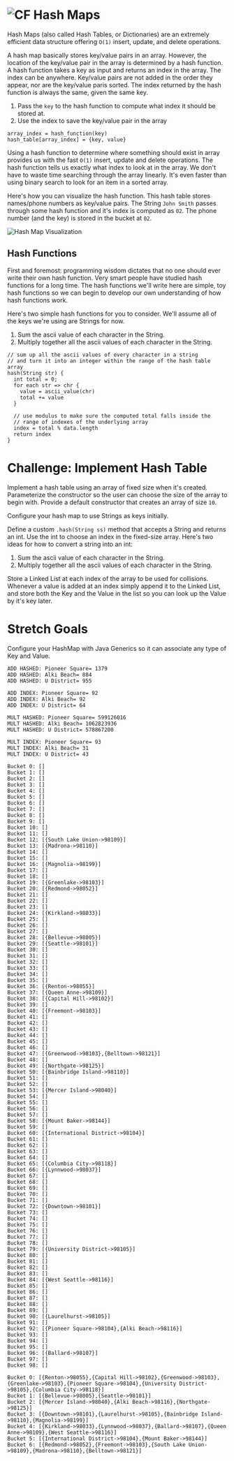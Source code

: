 # ![CF](http://i.imgur.com/7v5ASc8.png) Hash Maps

Hash Maps (also called Hash Tables, or Dictionaries) are an extremely efficient
data structure offering `O(1)` insert, update, and delete operations.

A hash map basically stores key/value pairs in an array. However, the
location of the key/value pair in the array is determined by a hash function.
A hash function takes a key as input and returns an index in the array. The
index can be anywhere. Key/value pairs are not added in the order they
appear, nor are the key/value paris sorted. The index returned by the hash
function is always the same, given the same key.

1. Pass the `key` to the hash function to compute what index it should be stored at.
2. Use the index to save the key/value pair in the array

```
array_index = hash_function(key)
hash_table[array_index] = {key, value}
```

Using a hash function to determine where something should exist in array provides
us with the fast `O(1)` insert, update and delete operations. The hash function
tells us exactly what index to look at in the array. We don't have to waste time
searching through the array linearly. It's even faster than using binary search
to look for an item in a sorted array.

Here's how you can visualize the hash function. This hash table stores
names/phone numbers as key/value pairs. The String `John Smith` passes
through some hash function and it's index is computed as `02`. The 
phone number (and the key) is stored in the bucket at `02`.

![Hash Map Visualization](./images/hashing_600px.png)

## Hash Functions
First and foremost: programming wisdom dictates that no one should ever write
their own hash function. Very smart people have studied hash functions for a
long time. The hash functions we'll write here are simple, toy hash functions
so we can begin to develop our own understanding of how hash functions work.

Here's two simple hash functions for you to consider. We'll assume all of
the keys we're using are Strings for now.

1. Sum the ascii value of each character in the String.
2. Multiply together all the ascii values of each character in the String.

```
// sum up all the ascii values of every character in a string
// and turn it into an integer within the range of the hash table array
hash(String str) {
  int total = 0;
  for each str => chr {
    value = ascii_value(chr)
    total += value
  }

  // use modulus to make sure the computed total falls inside the
  // range of indexes of the underlying array
  index = total % data.length
  return index
}
```

# Challenge: Implement Hash Table
Implement a hash table using an array of fixed size when it's created.
Parameterize the constructor so the user can choose the size of the
array to begin with. Provide a default constructor that creates an array
of size `10`.

Configure your hash map to use Strings as keys initially.

Define a custom `.hash(String ss)` method that accepts a String and returns
an int. Use the int to choose an index in the fixed-size array. Here's two
ideas for how to convert a string into an int:

1. Sum the ascii value of each character in the String.
2. Multiply together all the ascii values of each character in the String.

Store a Linked List at each index of the array to be used for collisions.
Whenever a value is added at an index simply append it to the Linked List,
and store both the Key and the Value in the list so you can look up the
Value by it's key later.

# Stretch Goals
Configure your HashMap with Java Generics so it can associate any type of
Key and Value.

```
ADD HASHED: Pioneer Square= 1379
ADD HASHED: Alki Beach= 884
ADD HASHED: U District= 955

ADD INDEX: Pioneer Square= 92
ADD INDEX: Alki Beach= 92
ADD INDEX: U District= 64
```

```
MULT HASHED: Pioneer Square= 599126016
MULT HASHED: Alki Beach= 1062823936
MULT HASHED: U District= 578867200

MULT INDEX: Pioneer Square= 93
MULT INDEX: Alki Beach= 31
MULT INDEX: U District= 43
```

```
Bucket 0: []
Bucket 1: []
Bucket 2: []
Bucket 3: []
Bucket 4: []
Bucket 5: []
Bucket 6: []
Bucket 7: []
Bucket 8: []
Bucket 9: []
Bucket 10: []
Bucket 11: []
Bucket 12: [{South Lake Union->98109}]
Bucket 13: [{Madrona->98110}]
Bucket 14: []
Bucket 15: []
Bucket 16: [{Magnolia->98199}]
Bucket 17: []
Bucket 18: []
Bucket 19: [{Greenlake->98103}]
Bucket 20: [{Redmond->98052}]
Bucket 21: []
Bucket 22: []
Bucket 23: []
Bucket 24: [{Kirkland->98033}]
Bucket 25: []
Bucket 26: []
Bucket 27: []
Bucket 28: [{Bellevue->98005}]
Bucket 29: [{Seattle->98101}]
Bucket 30: []
Bucket 31: []
Bucket 32: []
Bucket 33: []
Bucket 34: []
Bucket 35: []
Bucket 36: [{Renton->98055}]
Bucket 37: [{Queen Anne->98109}]
Bucket 38: [{Capital Hill->98102}]
Bucket 39: []
Bucket 40: [{Freemont->98103}]
Bucket 41: []
Bucket 42: []
Bucket 43: []
Bucket 44: []
Bucket 45: []
Bucket 46: []
Bucket 47: [{Greenwood->98103},{Belltown->98121}]
Bucket 48: []
Bucket 49: [{Northgate->98125}]
Bucket 50: [{Bainbridge Island->98110}]
Bucket 51: []
Bucket 52: []
Bucket 53: [{Mercer Island->98040}]
Bucket 54: []
Bucket 55: []
Bucket 56: []
Bucket 57: []
Bucket 58: [{Mount Baker->98144}]
Bucket 59: []
Bucket 60: [{International District->98104}]
Bucket 61: []
Bucket 62: []
Bucket 63: []
Bucket 64: []
Bucket 65: [{Columbia City->98118}]
Bucket 66: [{Lynnwood->98037}]
Bucket 67: []
Bucket 68: []
Bucket 69: []
Bucket 70: []
Bucket 71: []
Bucket 72: [{Downtown->98101}]
Bucket 73: []
Bucket 74: []
Bucket 75: []
Bucket 76: []
Bucket 77: []
Bucket 78: []
Bucket 79: [{University District->98105}]
Bucket 80: []
Bucket 81: []
Bucket 82: []
Bucket 83: []
Bucket 84: [{West Seattle->98116}]
Bucket 85: []
Bucket 86: []
Bucket 87: []
Bucket 88: []
Bucket 89: []
Bucket 90: [{Laurelhurst->98105}]
Bucket 91: []
Bucket 92: [{Pioneer Square->98104},{Alki Beach->98116}]
Bucket 93: []
Bucket 94: []
Bucket 95: []
Bucket 96: [{Ballard->98107}]
Bucket 97: []
Bucket 98: []
```

```
Bucket 0: [{Renton->98055},{Capital Hill->98102},{Greenwood->98103},{Greenlake->98103},{Pioneer Square->98104},{University District->98105},{Columbia City->98118}]
Bucket 1: [{Bellevue->98005},{Seattle->98101}]
Bucket 2: [{Mercer Island->98040},{Alki Beach->98116},{Northgate->98125}]
Bucket 3: [{Downtown->98101},{Laurelhurst->98105},{Bainbridge Island->98110},{Magnolia->98199}]
Bucket 4: [{Kirkland->98033},{Lynnwood->98037},{Ballard->98107},{Queen Anne->98109},{West Seattle->98116}]
Bucket 5: [{International District->98104},{Mount Baker->98144}]
Bucket 6: [{Redmond->98052},{Freemont->98103},{South Lake Union->98109},{Madrona->98110},{Belltown->98121}]
```
